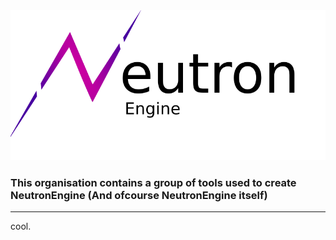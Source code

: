 <picture>
  <source media="(prefers-color-scheme: dark)" srcset="./branding/typespace-logo-light.png">
  <img alt="Text changing depending on mode. Light: 'So light!' Dark: 'So dark!'" src="./branding/typespace-logo-dark.png">
</picture>

### This organisation contains a group of tools used to create NeutronEngine (And ofcourse NeutronEngine itself)

---

cool.

